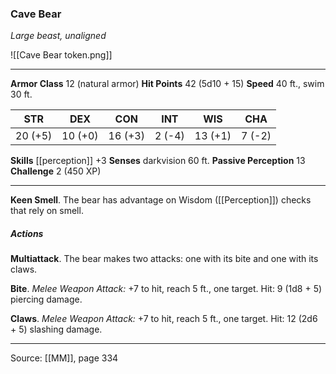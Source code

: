 ### Cave Bear
_Large beast, unaligned_

![[Cave Bear token.png]]


---

**Armor Class** 12 (natural armor)
**Hit Points** 42 (5d10 + 15)
**Speed** 40 ft., swim 30 ft.

| STR     | DEX     | CON     | INT     | WIS     | CHA     |
|---------|---------|---------|---------|---------|---------|
| 20 (+5) | 10 (+0) | 16 (+3) | 2 (-4) | 13 (+1) | 7 (-2) |

**Skills** [[perception]] +3
**Senses** darkvision 60 ft.
**Passive Perception** 13
**Challenge** 2 (450 XP)

---

**Keen Smell**. The bear has advantage on Wisdom ([[Perception]]) checks that rely on smell.

##### Actions
**Multiattack**. The bear makes two attacks: one with its bite and one with its claws.

**Bite**. _Melee Weapon Attack:_ +7 to hit, reach 5 ft., one target. Hit: 9 (1d8 + 5) piercing damage.

**Claws**. _Melee Weapon Attack:_ +7 to hit, reach 5 ft., one target. Hit: 12 (2d6 + 5) slashing damage.


---

Source: [[MM]], page 334